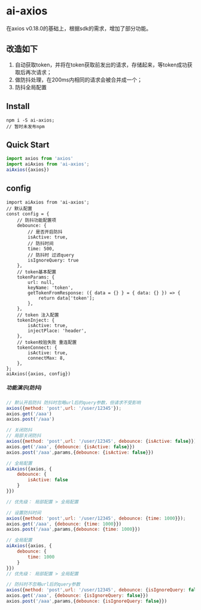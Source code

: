 # ai-axios

在axios v0.18.0的基础上，根据sdk的需求，增加了部分功能。

## 改造如下

1. 自动获取token，并将在token获取前发出的请求，存储起来，等token成功获取后再次请求；
2. 做防抖处理，在200ms内相同的请求会被合并成一个；
3. 防抖全局配置

## Install
```shell
npm i -S ai-axios;
// 暂时未发布npm
```

## Quick Start
``` javascript
import axios from 'axios'
import aiAxios from 'ai-axios';
aiAxios({axios})
```

## config
``` 传递配置参数方式
import aiAxios from 'ai-axios';
// 默认配置
const config = {
    // 防抖功能配置项
    debounce: {
        // 是否开启防抖
        isActive: true,
        // 防抖时间
        time: 500,
        // 防抖时 过滤query
        isIgnoreQuery: true
    },
    // token基本配置
    tokenParams: {
        url: null,
        keyName: 'token',
        getTokenFromResponse: ({ data = {} } = { data: {} }) => {
            return data['token'];
        },
    },
    // token 注入配置
    tokenInject: {
        isActive: true,
        injectPlace: 'header',
    },
    // token校验失败 重连配置
    tokenConnect: {
        isActive: true,
        connectMax: 8,
    },
};
aiAxios({axios, config})
```

##### 功能演示(防抖)
```js
// 默认开启防抖 防抖时忽略url后的query参数，但请求不受影响
axios({method: 'post',url: '/user/12345'});
axios.get('/aaa')
axios.post('/aaa')
```

```js
// 关闭防抖
// 局部关闭防抖
axios({method: 'post',url: '/user/12345', debounce: {isActive: false}});
axios.get('/aaa', {debounce: {isActive: false}})
axios.post('/aaa',params,{debounce: {isActive: false}})

// 全局配置
aiAxios({axios, {
    debounce: {
        isActive: false
    }
}})

// 优先级： 局部配置 > 全局配置 
```

```js
// 设置防抖时间
axios({method: 'post',url: '/user/12345', debounce: {time: 1000}});
axios.get('/aaa', {debounce: {time: 1000}})
axios.post('/aaa',params,{debounce: {time: 1000}})

// 全局配置
aiAxios({axios, {
    debounce: {
        time: 1000
    }
}})
// 优先级： 局部配置 > 全局配置 
```

```js
// 防抖时不忽略url后的query参数
axios({method: 'post',url: '/user/12345', debounce: {isIgnoreQuery: false}});
axios.get('/aaa', {debounce: {isIgnoreQuery: false}})
axios.post('/aaa',params,{debounce: {isIgnoreQuery: false}})
```

